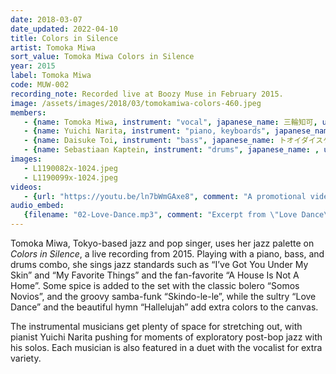 ```yaml
---
date: 2018-03-07
date_updated: 2022-04-10
title: Colors in Silence
artist: Tomoka Miwa
sort_value: Tomoka Miwa Colors in Silence
year: 2015
label: Tomoka Miwa
code: MUW-002
recording_note: Recorded live at Boozy Muse in February 2015.
image: /assets/images/2018/03/tomokamiwa-colors-460.jpeg
members:
   - {name: Tomoka Miwa, instrument: "vocal", japanese_name: 三輪知可, url: "https://www.miwatomoka.com/"}
   - {name: Yuichi Narita, instrument: "piano, keyboards", japanese_name: 成田祐一, url: "http://www.yuichinarita.com/"}
   - {name: Daisuke Toi, instrument: "bass", japanese_name: トオイダイスケ, url: "http://www.daisuketoi.com/"}
   - {name: Sebastiaan Kaptein, instrument: "drums", japanese_name: , url: "https://canopusdrums.com/en/endorsers/sebastiaan-kaptein/"}
images:
   - L1190082x-1024.jpeg
   - L1190099x-1024.jpeg
videos:
   - {url: "https://youtu.be/ln7bWmGAxe8", comment: "A promotional video from Tomoka Miwa for an album containing original pop songs, released in 2017"}
audio_embed:
   {filename: "02-Love-Dance.mp3", comment: "Excerpt from \"Love Dance\", the second track from this album:"}
---
```

Tomoka Miwa, Tokyo-based jazz and pop singer, uses her jazz palette on *Colors in Silence*, a live recording from 2015. Playing with a piano, bass, and drums combo, she sings jazz standards such as “I’ve Got You Under My Skin” and “My Favorite Things” and the fan-favorite “A House Is Not A Home”. Some spice is added to the set with the classic bolero “Somos Novios”, and the groovy samba-funk “Skindo-le-le”, while the sultry “Love Dance” and the beautiful hymn “Hallelujah” add extra colors to the canvas.

The instrumental musicians get plenty of space for stretching out, with pianist Yuichi Narita pushing for moments of exploratory post-bop jazz with his solos. Each musician is also featured in a duet with the vocalist for extra variety. 

